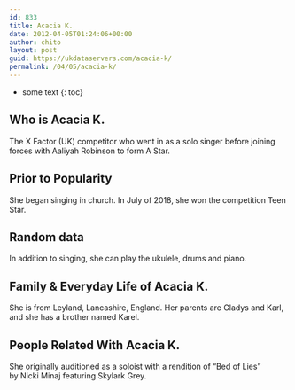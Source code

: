 ```yaml
---
id: 833
title: Acacia K.
date: 2012-04-05T01:24:06+00:00
author: chito
layout: post
guid: https://ukdataservers.com/acacia-k/
permalink: /04/05/acacia-k/
---
```


* some text
{: toc}


## Who is  Acacia K.
                  
                  
                  
The X Factor (UK) competitor who went in as a solo singer before joining forces with Aaliyah Robinson to form A Star.
                  
                
                
                
## Prior to Popularity 
                  
                  
                  
She began singing in church. In July of 2018, she won the competition Teen Star.
                  
                
                
                
## Random data 
                  
                  
                  
In addition to singing, she can play the ukulele, drums and piano.
                  
                
                
                
## Family & Everyday Life of Acacia K.
                  
                  
                  
She is from Leyland, Lancashire, England. Her parents are Gladys and Karl, and she has a brother named Karel.
                  
                
                
                
## People Related With  Acacia K.
                  
                  
                  
She originally auditioned as a soloist with a rendition of &#8220;Bed of Lies&#8221; by Nicki Minaj featuring Skylark Grey.
                  
                
              
            
          
          
          
    
    
  
